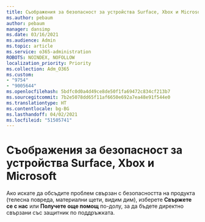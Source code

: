 ```yaml
---
title: Съображения за безопасност за устройства Surface, Xbox и Microsoft
ms.author: pebaum
author: pebaum
manager: dansimp
ms.date: 03/16/2021
ms.audience: Admin
ms.topic: article
ms.service: o365-administration
ROBOTS: NOINDEX, NOFOLLOW
localization_priority: Priority
ms.collection: Adm_O365
ms.custom:
- "9754"
- "9005644"
ms.openlocfilehash: 5bdfc0d0a4d49ce8de50f1fa69472c834cf213b7
ms.sourcegitcommit: 7b2e5078dd65f11af6650e692a7ea48e91f544e0
ms.translationtype: HT
ms.contentlocale: bg-BG
ms.lasthandoff: 04/02/2021
ms.locfileid: "51505741"
---
```

# <a name="surface-xbox-and-microsoft-devices-safety-concerns"></a>Съображения за безопасност за устройства Surface, Xbox и Microsoft

Ако искате да обсъдите проблем свързан с безопасността на продукта (телесна повреда, материални щети, видим дим), изберете **Свържете се с нас** или **Получете още помощ** по-долу, за да бъдете директно свързани със защитник по поддръжката.